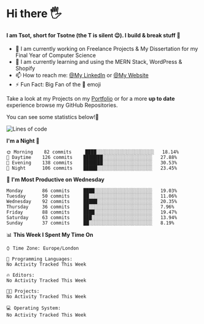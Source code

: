 # Hi there :raised_hand_with_fingers_splayed:
#### I am Tsot, short for Tsotne (the T is silent :wink:). I build & break stuff :space_invader:
- :telescope: I am currently working on Freelance Projects & My Dissertation for my Final Year of Computer Science
- :seedling: I am currently learning and using the MERN Stack, WordPress & Shopify
- :mailbox: How to reach me: [@My LinkedIn](https://www.linkedin.com/in/tsotne-gvadzabia/) or [@My Website](https://tsotnegvadzabia.me/contact)
- :zap: Fun Fact: Big Fan of the :space_invader: emoji

Take a look at my Projects on my [Portfolio](https://tsotnegvadzabia.me/) or for a more **up to date** experience browse my GitHub Repositories.

You can see some statistics below!:space_invader:
<!--START_SECTION:waka-->
![Lines of code](https://img.shields.io/badge/From%20Hello%20World%20I%27ve%20Written-3.5%20million%20lines%20of%20code-blue)

**I'm a Night 🦉** 

```text
🌞 Morning    82 commits     ████░░░░░░░░░░░░░░░░░░░░░   18.14% 
🌆 Daytime    126 commits    ███████░░░░░░░░░░░░░░░░░░   27.88% 
🌃 Evening    138 commits    ███████░░░░░░░░░░░░░░░░░░   30.53% 
🌙 Night      106 commits    █████░░░░░░░░░░░░░░░░░░░░   23.45%

```
📅 **I'm Most Productive on Wednesday** 

```text
Monday       86 commits     ████░░░░░░░░░░░░░░░░░░░░░   19.03% 
Tuesday      50 commits     ██░░░░░░░░░░░░░░░░░░░░░░░   11.06% 
Wednesday    92 commits     █████░░░░░░░░░░░░░░░░░░░░   20.35% 
Thursday     36 commits     ██░░░░░░░░░░░░░░░░░░░░░░░   7.96% 
Friday       88 commits     ████░░░░░░░░░░░░░░░░░░░░░   19.47% 
Saturday     63 commits     ███░░░░░░░░░░░░░░░░░░░░░░   13.94% 
Sunday       37 commits     ██░░░░░░░░░░░░░░░░░░░░░░░   8.19%

```


📊 **This Week I Spent My Time On** 

```text
⌚︎ Time Zone: Europe/London

💬 Programming Languages: 
No Activity Tracked This Week

🔥 Editors: 
No Activity Tracked This Week

🐱‍💻 Projects: 
No Activity Tracked This Week

💻 Operating System: 
No Activity Tracked This Week

```


<!--END_SECTION:waka-->
